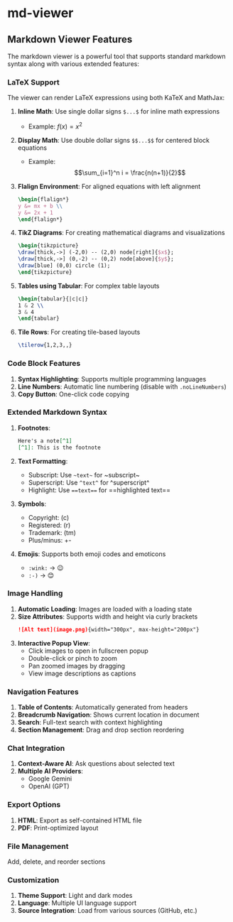 # md-viewer

## Markdown Viewer Features

The markdown viewer is a powerful tool that supports standard markdown syntax along with various extended features:

### LaTeX Support

The viewer can render LaTeX expressions using both KaTeX and MathJax:

1. **Inline Math**: Use single dollar signs `$...$` for inline math expressions
   - Example: $f(x) = x^2$

2. **Display Math**: Use double dollar signs `$$...$$` for centered block equations
   - Example: $$\sum_{i=1}^n i = \frac{n(n+1)}{2}$$

3. **Flalign Environment**: For aligned equations with left alignment
   ```latex
   \begin{flalign*}
   y &= mx + b \\
   y &= 2x + 1
   \end{flalign*}
   ```

4. **TikZ Diagrams**: For creating mathematical diagrams and visualizations
   ```latex
   \begin{tikzpicture}
   \draw[thick,->] (-2,0) -- (2,0) node[right]{$x$};
   \draw[thick,->] (0,-2) -- (0,2) node[above]{$y$};
   \draw[blue] (0,0) circle (1);
   \end{tikzpicture}
   ```

5. **Tables using Tabular**: For complex table layouts
   ```latex
   \begin{tabular}{|c|c|}
   1 & 2 \\
   3 & 4
   \end{tabular}
   ```

6. **Tile Rows**: For creating tile-based layouts
   ```latex
   \tilerow{1,2,3,,}
   ```

### Code Block Features

1. **Syntax Highlighting**: Supports multiple programming languages
2. **Line Numbers**: Automatic line numbering (disable with `.noLineNumbers`)
3. **Copy Button**: One-click code copying

### Extended Markdown Syntax

1. **Footnotes**: 
   ```md
   Here's a note[^1]
   [^1]: This is the footnote
   ```

2. **Text Formatting**:
   - Subscript: Use `~text~` for ~subscript~
   - Superscript: Use `^text^` for ^superscript^
   - Highlight: Use `==text==` for ==highlighted text==

3. **Symbols**:
   - Copyright: (c)
   - Registered: (r)
   - Trademark: (tm)
   - Plus/minus: +-

4. **Emojis**: Supports both emoji codes and emoticons
   - `:wink:` → 😉
   - `:-)` → 😊

### Image Handling

1. **Automatic Loading**: Images are loaded with a loading state
2. **Size Attributes**: Supports width and height via curly brackets
   ```md
   ![Alt text](image.png){width="300px", max-height="200px"}
   ```
3. **Interactive Popup View**:
   - Click images to open in fullscreen popup
   - Double-click or pinch to zoom
   - Pan zoomed images by dragging
   - View image descriptions as captions

### Navigation Features

1. **Table of Contents**: Automatically generated from headers
2. **Breadcrumb Navigation**: Shows current location in document
3. **Search**: Full-text search with context highlighting
4. **Section Management**: Drag and drop section reordering

### Chat Integration

1. **Context-Aware AI**: Ask questions about selected text
2. **Multiple AI Providers**:
   - Google Gemini
   - OpenAI (GPT)

### Export Options

1. **HTML**: Export as self-contained HTML file
2. **PDF**: Print-optimized layout

### File Management

Add, delete, and reorder sections

### Customization

1. **Theme Support**: Light and dark modes
2. **Language**: Multiple UI language support
3. **Source Integration**: Load from various sources (GitHub, etc.)